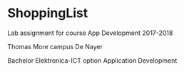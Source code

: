 # ShoppingList
Lab assignment for course App Development 2017-2018

Thomas More campus De Nayer

Bachelor Elektronica-ICT option Application Development
